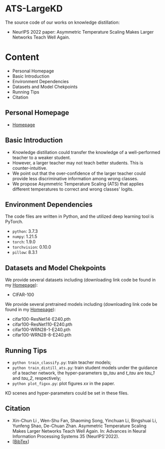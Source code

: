 # ATS-LargeKD
The source code of our works on knowledge distillation:
* NeurIPS 2022 paper: Asymmetric Temperature Scaling Makes Larger Networks Teach Well Again.


# Content
* Personal Homepage
* Basic Introduction
* Environment Dependencies
* Datasets and Model Chekpoints
* Running Tips
* Citation

## Personal Homepage
  * [Homepage](https://www.lamda.nju.edu.cn/lixc/)

## Basic Introduction
  * Knowledge distillation could transfer the knowledge of a well-performed teacher to a weaker student.
  * However, a larger teacher may not teach better students. This is counter-intuitive.
  * We point out that the over-confidence of the larger teacher could provide less discriminative information among wrong classes.
  * We propose Asymmetric Temperature Scaling (ATS) that applies different temperatures to correct and wrong classes' logits.

## Environment Dependencies
The code files are written in Python, and the utilized deep learning tool is PyTorch.
  * `python`: 3.7.3
  * `numpy`: 1.21.5
  * `torch`: 1.9.0
  * `torchvision`: 0.10.0
  * `pillow`: 8.3.1

## Datasets and Model Chekpoints
We provide several datasets including (downloading link code be found in my [Homepage](https://www.lamda.nju.edu.cn/lixc/)):
  * CIFAR-100

We provide several pretrained models including (downloading link code be found in my [Homepage](https://www.lamda.nju.edu.cn/lixc/)):
  * cifar100-ResNet14-E240.pth
  * cifar100-ResNet110-E240.pth
  * cifar100-WRN28-1-E240.pth
  * cifar100-WRN28-8-E240.pth

## Running Tips
  * `python train_classify.py`: train teacher models;
  * `python train_distill_ats.py`: train student models under the guidance of a teacher network, the hyper-parameters *tp_tau* and *t_tau* are *tau_1* and *tau_2*, respectively;
  * `python plot_figxx.py`: plot figures *xx* in the paper.

KD scenes and hyper-parameters could be set in these files.


## Citation
  * Xin-Chun Li , Wen-Shu Fan, Shaoming Song, Yinchuan Li, Bingshuai Li, Yunfeng Shao, De-Chuan Zhan. Asymmetric Temperature Scaling Makes Larger Networks Teach Well Again. In: Advances in Neural Information Processing Systems 35 (NeurIPS'2022).
  * \[[BibTex](https://dblp.org/pid/246/2947.html)\]
